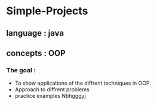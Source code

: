 # Simple-Projects
## language : java <br />
## concepts : OOP  <br >
### The goal : 
- To show applications of the diffrent techniques in OOP.
- Approach to diffrent problems
- practice examples
Nbhgggyj
